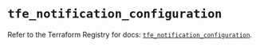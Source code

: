 # `tfe_notification_configuration`

Refer to the Terraform Registry for docs: [`tfe_notification_configuration`](https://registry.terraform.io/providers/hashicorp/tfe/0.58.0/docs/resources/notification_configuration).
